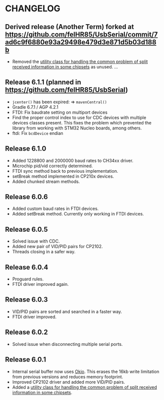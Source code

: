 CHANGELOG
=========

Derived release (Another Term) forked at <https://github.com/felHR85/UsbSerial/commit/7ad6c9f6880e93a29498e479d3e871d5b03d188b>
--------------------------------------
- Removed the [utility class for handling the common problem of split received information in some chipsets](https://github.com/felHR85/UsbSerial/blob/master/usbserial/src/main/java/com/felhr/utils/ProtocolBuffer.java)
  as unused.
...

Release 6.1.1 (planned in <https://github.com/felHR85/UsbSerial>)
--------------------------------------
- `jcenter()` has been expired: => `mavenCentral()`
- Gradle 6.7.1 / AGP 4.2.1
- FTDI: Fix baudrate setting on multiport devices
- Find the proper control index to use for CDC devices with multiple devices classes present.
  This fixes the problem which prevented the library from working with STM32 Nucleo boards, among others.
- ftdi: Fix `bcdDevice` endian

Release 6.1.0
--------------------------------------
- Added 1228800 and 2000000 baud rates to CH34xx driver.
- Microchip pid/vid correctly determined.
- FTDI sync method back to previous implementation.
- setBreak method implemented in CP210x devices.
- Added chunked stream methods.

Release 6.0.6
--------------------------------------
- Added custom baud rates in FTDI devices.
- Added setBreak method. Currently only working in FTDI devices.

Release 6.0.5
--------------------------------------
- Solved issue with CDC.
- Added new pair of VID/PID pairs for CP2102.
- Threads closing in a safer way.

Release 6.0.4
--------------------------------------
- Proguard rules.
- FTDI driver improved again.

Release 6.0.3
--------------------------------------
- VID/PID pairs are sorted and searched in a faster way.
- FTDI driver improved.

Release 6.0.2
--------------------------------------
- Solved issue when disconnecting multiple serial ports.

Release 6.0.1
--------------------------------------
- Internal serial buffer now uses [Okio](https://github.com/square/okio). This erases the 16kb write
  limitation from previous versions and reduces memory footprint.
- Improved CP2102 driver and added more VID/PID pairs.
- Added a [utility class for handling the common problem of split received information in some chipsets](https://github.com/felHR85/UsbSerial/blob/master/usbserial/src/main/java/com/felhr/utils/ProtocolBuffer.java).
